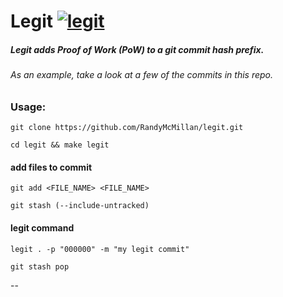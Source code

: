 # Legit [![legit](https://github.com/RandyMcMillan/legit/actions/workflows/automate.yml/badge.svg)](https://github.com/RandyMcMillan/legit/actions/workflows/automate.yml)

##### Legit adds Proof of Work (PoW) to a git commit hash prefix.

###### As an example, take a look at a few of the commits in this repo.

### Usage:

```shell
git clone https://github.com/RandyMcMillan/legit.git
```
```shell
cd legit && make legit
```

#### add files to commit

```
git add <FILE_NAME> <FILE_NAME>
```

```
git stash (--include-untracked)
```
#### legit command
```
legit . -p "000000" -m "my legit commit"
```

```
git stash pop
```

--